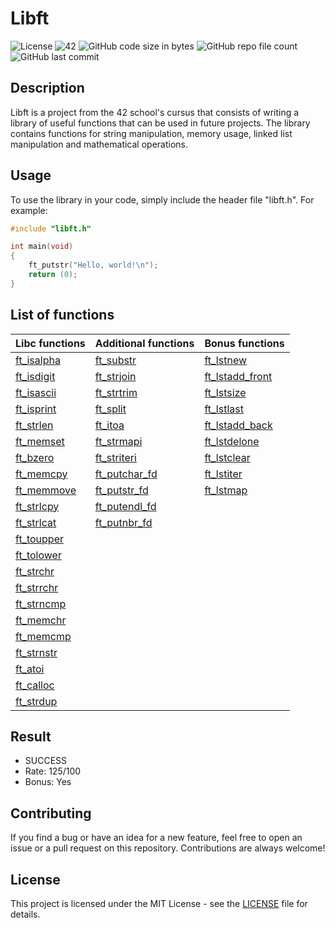 # Libft
![License](https://img.shields.io/badge/License-MIT-yellow.svg)
![42](https://img.shields.io/badge/42-Libft-blueviolet)
![GitHub code size in bytes](https://img.shields.io/github/languages/code-size/cibermarcoa/42_libft)
![GitHub repo file count](https://img.shields.io/github/directory-file-count/cibermarcoa/42_libft)
![GitHub last commit](https://img.shields.io/github/last-commit/cibermarcoa/42_libft)

## Description
Libft is a project from the 42 school's cursus that consists of writing a library of useful functions that can be used in future projects. The library contains functions for string manipulation, memory usage, linked list manipulation and mathematical operations.

## Usage
To use the library in your code, simply include the header file "libft.h". For example:

```c
#include "libft.h"

int main(void)
{
    ft_putstr("Hello, world!\n");
    return (0);
}
```

## List of functions
| Libc functions | Additional functions | Bonus functions |
| - | - | - |
| [ft_isalpha](ft_isalpha.c) | [ft_substr](ft_substr.c) | [ft_lstnew](ft_lstnew.c) |
| [ft_isdigit](ft_isalpha.c) | [ft_strjoin](ft_strjoin.c) | [ft_lstadd_front](ft_lstadd_front.c) |
| [ft_isascii](ft_isascii.c) | [ft_strtrim](ft_strjoin.c) | [ft_lstsize](ft_lstsize.c) |
[ft_isprint](ft_isprint.c) | [ft_split](ft_split.c) | [ft_lstlast](ft_lstlast.c) |
[ft_strlen](ft_strlen.c) | [ft_itoa](ft_itoa.c) | [ft_lstadd_back](ft_lstadd_back.c) |
| [ft_memset](ft_memset.c) | [ft_strmapi](ft_strmapi.c) | [ft_lstdelone](ft_lstdelone.c) |
| [ft_bzero](ft_bzero.c) | [ft_striteri](ft_striteri.c) | [ft_lstclear](ft_lstclear.c) |
| [ft_memcpy](ft_memcpy.c) | [ft_putchar_fd](ft_putchar_fd.c) | [ft_lstiter](ft_lstiter.c) |
| [ft_memmove](ft_memmove.c) | [ft_putstr_fd](ft_putstr_fd.c) | [ft_lstmap](ft_lstmap.c) |
| [ft_strlcpy](ft_strlcpy.c) | [ft_putendl_fd](ft_putendl_fd.c) |
| [ft_strlcat](ft_strlcat.c) | [ft_putnbr_fd](ft_putnbr_fd.c) |
| [ft_toupper](ft_toupper.c) |
| [ft_tolower](ft_tolower.c) |
| [ft_strchr](ft_strchr.c) |
| [ft_strrchr](ft_strrchr.c) |
| [ft_strncmp](ft_strncmp.c) |
| [ft_memchr](ft_memchr.c) |
| [ft_memcmp](ft_memcmp.c) |
| [ft_strnstr](ft_strnstr.c) |
| [ft_atoi](ft_atoi.c) |
| [ft_calloc](ft_calloc.c) |
| [ft_strdup](ft_strdup.c) |

## Result
- SUCCESS
- Rate: 125/100
- Bonus: Yes

## Contributing
If you find a bug or have an idea for a new feature, feel free to open an issue or a pull request on this repository. Contributions are always welcome!

## License
This project is licensed under the MIT License - see the [LICENSE](LICENSE) file for details.
